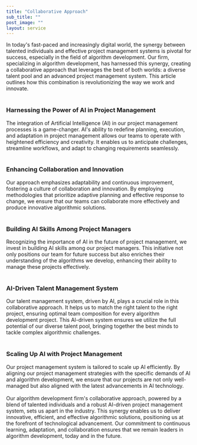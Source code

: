 ```yaml
---
title: "Collaborative Approach"
sub_title: ""
post_image: ""
layout: service
---
```


In today's fast-paced and increasingly digital world, the synergy between talented individuals and effective project management systems is pivotal for success, especially in the field of algorithm development. Our firm, specializing in algorithm development, has harnessed this synergy, creating a collaborative approach that leverages the best of both worlds: a diverse talent pool and an advanced project management system. This article outlines how this combination is revolutionizing the way we work and innovate.
<br/>
<br/>
### Harnessing the Power of AI in Project Management
The integration of Artificial Intelligence (AI) in our project management processes is a game-changer. AI's ability to redefine planning, execution, and adaptation in project management allows our teams to operate with heightened efficiency and creativity. It enables us to anticipate challenges, streamline workflows, and adapt to changing requirements seamlessly.
<br/>
<br/>
### Enhancing Collaboration and Innovation
Our approach emphasizes adaptability and continuous improvement, fostering a culture of collaboration and innovation. By employing methodologies that prioritize adaptive planning and effective response to change, we ensure that our teams can collaborate more effectively and produce innovative algorithmic solutions.
<br/>
<br/>
### Building AI Skills Among Project Managers
Recognizing the importance of AI in the future of project management, we invest in building AI skills among our project managers. This initiative not only positions our team for future success but also enriches their understanding of the algorithms we develop, enhancing their ability to manage these projects effectively.
<br/>
<br/>
### AI-Driven Talent Management System
Our talent management system, driven by AI, plays a crucial role in this collaborative approach. It helps us to match the right talent to the right project, ensuring optimal team composition for every algorithm development project. This AI-driven system ensures we utilize the full potential of our diverse talent pool, bringing together the best minds to tackle complex algorithmic challenges.
<br/>
<br/>
### Scaling Up AI with Project Management
Our project management system is tailored to scale up AI efficiently. By aligning our project management strategies with the specific demands of AI and algorithm development, we ensure that our projects are not only well-managed but also aligned with the latest advancements in AI technology.
<br/>
<br/>
Our algorithm development firm's collaborative approach, powered by a blend of talented individuals and a robust AI-driven project management system, sets us apart in the industry. This synergy enables us to deliver innovative, efficient, and effective algorithmic solutions, positioning us at the forefront of technological advancement. Our commitment to continuous learning, adaptation, and collaboration ensures that we remain leaders in algorithm development, today and in the future.
